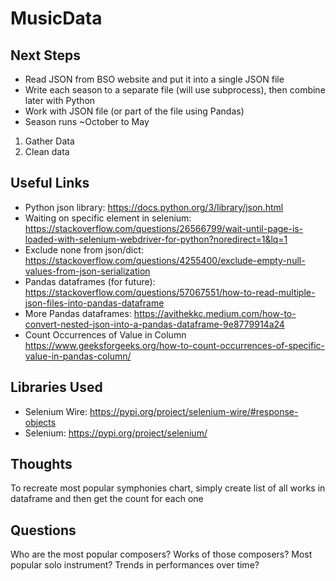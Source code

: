 # MusicData

## Next Steps
- Read JSON from BSO website and put it into a single JSON file
- Write each season to a separate file (will use subprocess), then combine later with Python
- Work with JSON file (or part of the file using Pandas)
- Season runs ~October to May

1. Gather Data
2. Clean data

## Useful Links
- Python json library: https://docs.python.org/3/library/json.html
- Waiting on specific element in selenium: https://stackoverflow.com/questions/26566799/wait-until-page-is-loaded-with-selenium-webdriver-for-python?noredirect=1&lq=1
- Exclude none from json/dict: https://stackoverflow.com/questions/4255400/exclude-empty-null-values-from-json-serialization
- Pandas dataframes (for future): https://stackoverflow.com/questions/57067551/how-to-read-multiple-json-files-into-pandas-dataframe
- More Pandas dataframes: https://avithekkc.medium.com/how-to-convert-nested-json-into-a-pandas-dataframe-9e8779914a24
- Count Occurrences of Value in Column https://www.geeksforgeeks.org/how-to-count-occurrences-of-specific-value-in-pandas-column/

## Libraries Used
- Selenium Wire: https://pypi.org/project/selenium-wire/#response-objects
- Selenium: https://pypi.org/project/selenium/

## Thoughts

To recreate most popular symphonies chart, simply create list of all works in dataframe and then get the count for each one

## Questions
Who are the most popular composers? Works of those composers?
Most popular solo instrument?
Trends in performances over time?